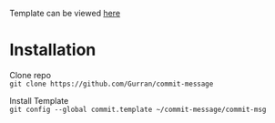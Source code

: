 Template can be viewed [here](commit-msg?ts=4)

# Installation 

Clone repo<br>
`git clone https://github.com/Gurran/commit-message`

Install Template<br>
`git config --global commit.template ~/commit-message/commit-msg`
